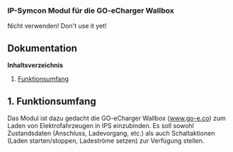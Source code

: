 ### IP-Symcon Modul für die GO-eCharger Wallbox

Nicht verwenden! Don't use it yet!

## Dokumentation

**Inhaltsverzeichnis**

1. [Funktionsumfang](#1-funktionsumfang) 

## 1. Funktionsumfang

Das Modul ist dazu gedacht die GO-eCharger Wallbox (www.go-e.co) zum Laden von Elektrofahrzeugen in IPS einzubinden. Es soll sowohl Zustandsdaten (Anschluss, Ladevorgang, etc.) als auch Schaltaktionen (Laden starten/stoppen, Ladeströme setzen) zur Verfügung stellen.

